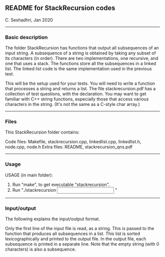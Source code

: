 ## README for StackRecursion codes ##

C. Seshadhri, Jan 2020

*****

### Basic description ###

The folder StackRecursion has functions that output all subsequences of an input string. A subsequence of a string is obtained
by taking any subset of its characters (in order). There are two implementations, one recursive, and one that uses a stack. 
The functions store all the subsequences in a linked list. The linked list code is the same implementation used in the previous
test.

This will be the setup used for your tests. You will need to write a function that processes a string and returns a list.
The file stackrecursion.pdf has a collection of test questions, with the declaration. You may want to get familiar with 
C++ string functions, especially those that access various characters in the string. (It's not the same as a C-style char array.)

----------------------------------------------------

### Files ###

This StackRecursion folder contains:

Code files: Makefile, stackrecursion.cpp, linkedlist.cpp, linkedlist.h, node.cpp, node.h
Extra files: README, stackrecursion_qns.pdf

______

### Usage ###


USAGE (in main folder):
1) Run "make", to get executable "stackrecursion".
2) Run "./stackrecursion <INPUT FILE> <OUTPUT FILE>"


----------------------------------------------------

### Input/output ###

The following explains the input/output format.

Only the first line of the input file is read, as a string. This is passed to the function that produces all subsequences in a list.
This list is sorted lexicographically and printed to the output file. In the output file, each subsequence is printed in a separate line.
Note that the empty string (with 0 characters) is also a subsequence.

